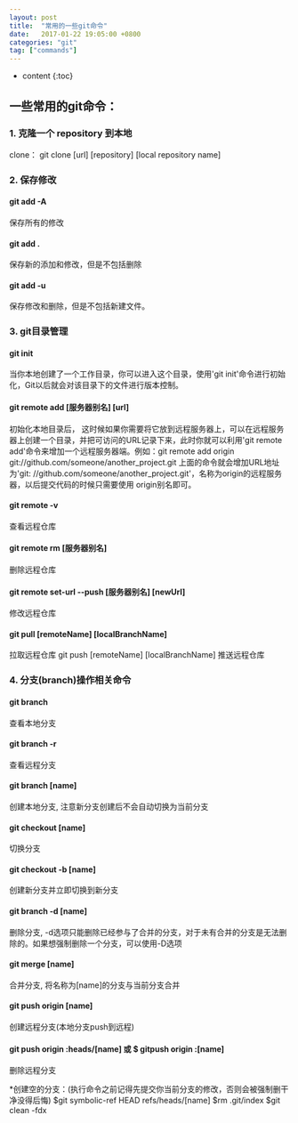 ```yaml
---
layout: post
title:  "常用的一些git命令"
date:   2017-01-22 19:05:00 +0800
categories: "git"
tag: ["commands"]
---
```



* content
{:toc}

## 一些常用的git命令：
### 1. 克隆一个 repository 到本地
clone： git clone [url] [repository] [local repository name]

### 2. 保存修改  
####  git add -A   
保存所有的修改
####  git add .    
 保存新的添加和修改，但是不包括删除
####  git add -u   
保存修改和删除，但是不包括新建文件。

### 3. git目录管理
#### git init
当你本地创建了一个工作目录，你可以进入这个目录，使用'git init'命令进行初始化，Git以后就会对该目录下的文件进行版本控制。
#### git remote add [服务器别名] [url]
初始化本地目录后， 这时候如果你需要将它放到远程服务器上，可以在远程服务器上创建一个目录，并把可访问的URL记录下来，此时你就可以利用'git remote add'命令来增加一个远程服务器端。例如：git  remote  add  origin  git://github.com/someone/another_project.git
上面的命令就会增加URL地址为'git: //github.com/someone/another_project.git'，名称为origin的远程服务器，以后提交代码的时候只需要使用 origin别名即可。
#### git remote -v
查看远程仓库
#### git remote rm [服务器别名]
删除远程仓库
#### git remote set-url --push [服务器别名] [newUrl]
修改远程仓库
#### git pull [remoteName] [localBranchName]
拉取远程仓库
git push [remoteName] [localBranchName]
推送远程仓库

### 4. 分支(branch)操作相关命令
#### git branch
查看本地分支
#### git branch -r
查看远程分支
#### git branch [name]
创建本地分支, 注意新分支创建后不会自动切换为当前分支
#### git checkout [name]
切换分支
#### git checkout -b [name]
创建新分支并立即切换到新分支
#### git branch -d [name]
删除分支, -d选项只能删除已经参与了合并的分支，对于未有合并的分支是无法删除的。如果想强制删除一个分支，可以使用-D选项
#### git merge [name]
合并分支, 将名称为[name]的分支与当前分支合并
#### git push origin [name]
创建远程分支(本地分支push到远程)
#### git push origin :heads/[name] 或 $ gitpush origin :[name]
删除远程分支

*创建空的分支：(执行命令之前记得先提交你当前分支的修改，否则会被强制删干净没得后悔)
$git symbolic-ref HEAD refs/heads/[name]
$rm .git/index
$git clean -fdx
